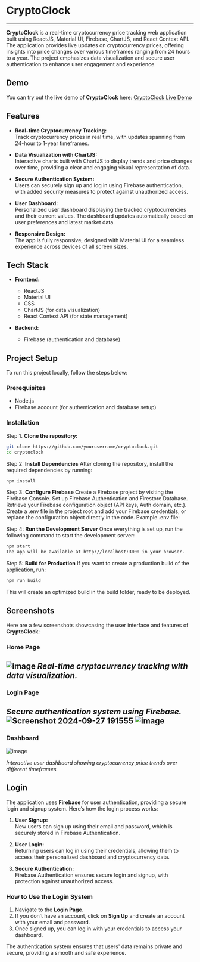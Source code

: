 # CryptoClock
---
**CryptoClock** is a real-time cryptocurrency price tracking web application built using ReactJS, Material UI, Firebase, ChartJS, and React Context API. The application provides live updates on cryptocurrency prices, offering insights into price changes over various timeframes ranging from 24 hours to a year. The project emphasizes data visualization and secure user authentication to enhance user engagement and experience.

## Demo

You can try out the live demo of **CryptoClock** here:
[CryptoClock Live Demo](https://crypto-clock.netlify.app/)

## Features

- **Real-time Cryptocurrency Tracking:**  
  Track cryptocurrency prices in real time, with updates spanning from 24-hour to 1-year timeframes.

- **Data Visualization with ChartJS:**  
  Interactive charts built with ChartJS to display trends and price changes over time, providing a clear and engaging visual representation of data.

- **Secure Authentication System:**  
  Users can securely sign up and log in using Firebase authentication, with added security measures to protect against unauthorized access.

- **User Dashboard:**  
  Personalized user dashboard displaying the tracked cryptocurrencies and their current values. The dashboard updates automatically based on user preferences and latest market data.

- **Responsive Design:**  
  The app is fully responsive, designed with Material UI for a seamless experience across devices of all screen sizes.

## Tech Stack

- **Frontend:**
  - ReactJS
  - Material UI
  - CSS
  - ChartJS (for data visualization)
  - React Context API (for state management)

- **Backend:**
  - Firebase (authentication and database)

## Project Setup

To run this project locally, follow the steps below:

### Prerequisites

- Node.js
- Firebase account (for authentication and database setup)

### Installation

Step 1. **Clone the repository:**

   ```bash
   git clone https://github.com/yourusername/cryptoclock.git
   cd cryptoclock
  ```

Step 2: **Install Dependencies**
After cloning the repository, install the required dependencies by running:

  ```bash
  npm install
```

Step 3: **Configure Firebase**
Create a Firebase project by visiting the Firebase Console.
Set up Firebase Authentication and Firestore Database.
Retrieve your Firebase configuration object (API keys, Auth domain, etc.).
Create a .env file in the project root and add your Firebase credentials, or replace the configuration object directly in the code.
Example .env file:

Step 4: **Run the Development Server**
Once everything is set up, run the following command to start the development server:

  ```bash
  npm start
  The app will be available at http://localhost:3000 in your browser.
  ```

Step 5: **Build for Production**
If you want to create a production build of the application, run:

  ```bash
  npm run build
  ```

This will create an optimized build in the build folder, ready to be deployed.

## Screenshots
Here are a few screenshots showcasing the user interface and features of **CryptoClock**:

### Home Page
![image](https://github.com/user-attachments/assets/a055ae71-e44d-4d70-8665-87dd6545f73e)
_Real-time cryptocurrency tracking with data visualization._
---
### Login Page
_Secure authentication system using Firebase._
![Screenshot 2024-09-27 191555](https://github.com/user-attachments/assets/459c6a9e-8cba-470d-b2e0-19d4d1d909d3)
![image](https://github.com/user-attachments/assets/87354f34-660c-46a3-aecf-7e1d33a01ff2)
---
### Dashboard
![image](https://github.com/user-attachments/assets/aca3aaf9-a11f-4c6d-b859-e60eb5de1014)

_Interactive user dashboard showing cryptocurrency price trends over different timeframes._

## Login

The application uses **Firebase** for user authentication, providing a secure login and signup system. Here’s how the login process works:

1. **User Signup:**  
   New users can sign up using their email and password, which is securely stored in Firebase Authentication.

2. **User Login:**  
   Returning users can log in using their credentials, allowing them to access their personalized dashboard and cryptocurrency data.

3. **Secure Authentication:**  
   Firebase Authentication ensures secure login and signup, with protection against unauthorized access.

### How to Use the Login System

1. Navigate to the **Login Page**.
2. If you don’t have an account, click on **Sign Up** and create an account with your email and password.
3. Once signed up, you can log in with your credentials to access your dashboard.

The authentication system ensures that users' data remains private and secure, providing a smooth and safe experience.
